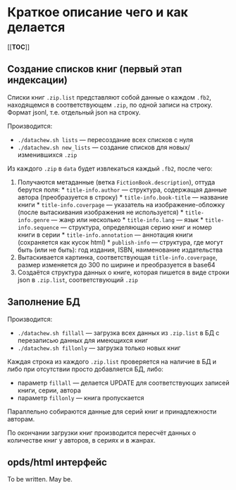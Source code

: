 # Краткое описание чего и как делается

[[__TOC__]]


## Создание списков книг (первый этап индексации)

Списки книг `.zip.list` представляют собой данные о каждом `.fb2`, находящемся в соответствующем `.zip`, по одной записи на строку.
Формат jsonl, т.е. отдельный json на строку.

Производится:

  * `./datachew.sh lists` — пересоздание всех списков с нуля
  * `./datachew.sh new_lists` — создание списков для новых/изменившихся `.zip`

Из каждого `.zip` в `data` будет извлекаться каждый `.fb2`, после чего:

  1. Получаются метаданные (ветка `FictionBook.description`), оттуда берутся поля:
    * `title-info.author` — структура, содержащая данные автора (преобразуется в строку)
    * `title-info.book-title` — название книги
    * `title-info.coverpage` — указатель на изображение-обложку (после вытаскивания изображения не используется)
    * `title-info.genre` — жанр или несколько
    * `title-info.lang` — язык
    * `title-info.sequence` — структура, определяющая серию книг и номер книги в серии
    * `title-info.annotation` — аннотация книги (сохраняется как кусок html)
    * `publish-info` — структура, где могут быть (или не быть): год издания, ISBN, наименование издательства
  2. Вытаскивается картинка, соответствующая `title-info.coverpage`, размер изменяется до 300 по ширине и преобразуется в base64
  3. Создаётся структура данных о книге, которая пишется в виде строки json в `.zip.list`, соответствующий `.zip`


## Заполнение БД

Производится:

  * `./datachew.sh fillall` — загрузка всех данных из `.zip.list` в БД с перезаписью данных для имеющихся книг
  * `./datachew.sh fillonly` — загрузка только новых книг

Каждая строка из каждого `.zip.list` проверяется на наличие в БД и либо при отсутствии просто добавляется БД, либо:

  * параметр `fillall` — делается UPDATE для соответствующих записей книги, серии, автора
  * параметр `fillonly` — книга пропускается

Параллельно собираются данные для серий книг и принадлежности авторам.

По окончании загрузки книг производится пересчёт данных о количестве книг у авторов, в сериях и в жанрах.


## opds/html интерфейс

To be written. May be.
